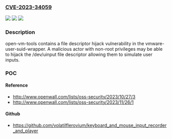 ### [CVE-2023-34059](https://cve.mitre.org/cgi-bin/cvename.cgi?name=CVE-2023-34059)
![](https://img.shields.io/static/v1?label=Product&message=open-vm-tools&color=blue)
![](https://img.shields.io/static/v1?label=Version&message=11.0.0%3C%3D%2012.3.0%20&color=brighgreen)
![](https://img.shields.io/static/v1?label=Vulnerability&message=File%20descriptor%20hijack%20vulnerability&color=brighgreen)

### Description

open-vm-tools contains a file descriptor hijack vulnerability in the vmware-user-suid-wrapper. A malicious actor with non-root privileges may be able to hijack the /dev/uinput file descriptor allowing them to simulate user inputs.

### POC

#### Reference
- http://www.openwall.com/lists/oss-security/2023/10/27/3
- http://www.openwall.com/lists/oss-security/2023/11/26/1

#### Github
- https://github.com/volatilflerovium/keyboard_and_mouse_input_recorder_and_player

